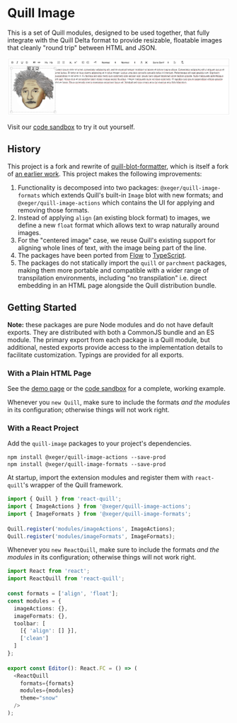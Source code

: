 # Quill Image

This is a set of Quill modules, designed to be used together, that fully integrate with the Quill Delta format to provide resizable, floatable images that cleanly "round trip" between HTML and JSON.

![Image actions overlay](assets/screenshot.png)

Visit our [code sandbox](https://8fn0sp.csb.app/) to try it out yourself.

## History

This project is a fork and rewrite of [quill-blot-formatter](https://www.npmjs.com/package/quill-blot-formatter), which is itself a fork of [an earlier work](https://github.com/kensnyder/quill-image-resize-module). This project makes the following improvements:

1. Functionality is decomposed into two packages: `@xeger/quill-image-formats` which extends Quill's built-in `Image` blot with new formats; and `@xeger/quill-image-actions` which contains the UI for applying and removing those formats.
1. Instead of applying `align` (an existing block format) to images, we define a new `float` format which allows text to wrap naturally around images.
1. For the "centered image" case, we reuse Quill's existing support for aligning whole lines of text, with the image being part of the line.
1. The packages have been ported from [Flow](https://flow.org/) to [TypeScript](https://www.typescriptlang.org/).
1. The packages do not statically import the `quill` or `parchment` packages, making them more portable and compatible with a wider range of transpilation environments, including "no transpilation" i.e. direct embedding in an HTML page alongside the Quill distribution bundle.

## Getting Started

**Note:** these packages are pure Node modules and do not have default exports. They are distributed with both a CommonJS bundle and an ES module. The primary export from each package is a Quill module, but
additional, nested exports provide access to the implementation details
to facilitate customization. Typings are provided for all exports.

### With a Plain HTML Page

See the [demo page](assets/demo.html) or the [code sandbox](https://8fn0sp.csb.app/) for a complete, working example.

Whenever you `new Quill`, make sure to include the formats _and the modules_ in its configuration; otherwise things will not work right.

### With a React Project

Add the `quill-image` packages to your project's dependencies.

```shell
npm install @xeger/quill-image-actions --save-prod
npm install @xeger/quill-image-formats --save-prod
```

At startup, import the extension modules and register them with `react-quill`'s wrapper of the Quill framework.

```typescript
import { Quill } from 'react-quill';
import { ImageActions } from '@xeger/quill-image-actions';
import { ImageFormats } from '@xeger/quill-image-formats';

Quill.register('modules/imageActions', ImageActions);
Quill.register('modules/imageFormats', ImageFormats);
```

Whenever you `new ReactQuill`, make sure to include the formats _and the modules_ in its configuration; otherwise things will not work right.

```typescript
import React from 'react';
import ReactQuill from 'react-quill';

const formats = ['align', 'float'];
const modules = {
  imageActions: {},
  imageFormats: {},
  toolbar: [
    [{ 'align': [] }],
    ['clean']
  ]
};

export const Editor(): React.FC = () => (
  <ReactQuill
    formats={formats}
    modules={modules}
    theme="snow"
  />
);
```
